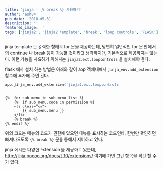 ```yaml
---
title: 'jinja - {% break %} 사용하기'
author: 'ash84'
pub_date: '2018-05-31'
description: ''
featured_image: ''
tags: ['jinja2', 'jinja2 template', 'break', 'loop controls', 'FLASK']
---
```


jinja template 는 강력한 형태의 for 문을 제공하는데, 당연히 일반적인 for 문 안에서의 continue 나 break 등이 가능할 것이라고 생각하지만, 기본적으로 제공하지는 않는다. 이런 기능을 사요하기 위해서는 `jinja2.ext.loopcontrols` 을 설치해야 한다. 

flask 에서 설치 하는 방법은 아래와 같이 app 객체내에서 `jinja_env.add_extension` 함수에 추가해 주면 된다. 


```python     
app.jinja_env.add_extension('jinja2.ext.loopcontrols')
```

```jinja

{%  for sub_menu in sub_menu_list %}
    {%  if sub_menu.code in permission %} 
    <li class="on">
        {{ sub_menu.menu }}
    </li>
    {% break %}  
{% endif %}
```

위의 코드는 메뉴의 코드가 권한에 있으면 메뉴를 표시하는 코드인데, 한번만 확인하면 빠져나오도록 `{% break %}` 문을 통해서 제어하고 있다. 

jinja 에서는 다양한 extension 을 제공하고 있는데, http://jinja.pocoo.org/docs/2.10/extensions/ 여기에 가면 그런 항목을 확인 할 수가 있다. 
